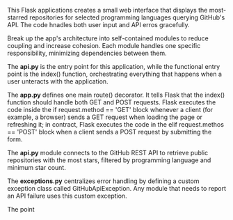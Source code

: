 This Flask applications creates a small web interface that displays the most-starred repositories for selected programming languages querying GitHub's API. The code hnadles both user input and API erros gracefully.

Break up the app's architecture into self-contained modules to reduce coupling and increase cohesion. Each module handles one specific responsibility, minimizing dependencies between them.

The **api.py** is the entry point for this application, while the functional entry point is the index() function, orchestrating everything that happens when a user unteracts with the application.

The **app.py** defines one main route() decorator. It tells Flask that the index() function should handle both GET and POST requests.
Flask executes the code inside the if request.method == 'GET' block whenever a client (for example, a browser) sends a GET request when loading the page or refreshing it; in contract, Flask executes the code in the elif request.methos == 'POST' block when a client sends a POST request by submitting the form.

The **api.py** module connects to the GitHub REST API to retrieve public repositories with the most stars, filtered by programming language and minimum star count.

The **exceptions.py** centralizes error handling by defining a custom exception class called GitHubApiException. Any module that needs to report an API failure uses this custom exception.

The point 